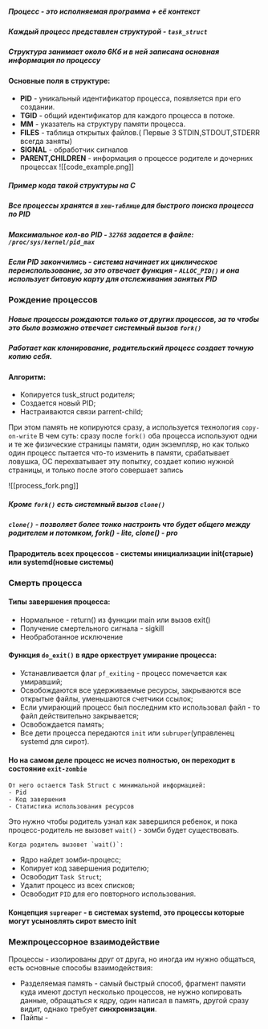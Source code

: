 ##### ___Процесс___ - это исполняемая программа + её контекст

##### Каждый процесс представлен структурой - `task_struct`
##### Структура занимает около 6Кб и в ней записана основная информация по процессу
#### Основные поля в структуре:

- __PID__ - уникальный идентификатор процесса, появляется при его создании.
- __TGID__ - общий идентификатор для каждого процесса в потоке. 
- __ММ__ - указатель на структуру памяти процесса.
- __FILES__ - таблица открытых файлов.( Первые 3 STDIN,STDOUT,STDERR всегда заняты)
- __SIGNAL__ - обработчик сигналов
- __PARENT,CHILDREN__ - информация о процессе родителе и дочерних процессах
![[code_example.png]]
##### Пример кода такой структуры на C


##### Все процессы хранятся в `хеш-таблице` для быстрого поиска процесса по PID
##### Максимальное кол-во PID - `32768`  задается в файле: `/proc/sys/kernel/pid_max`
##### __Если PID закончились__ - система начинает их циклическое переиспользование, за это отвечает функция - `ALLOC_PID()` и она использует битовую карту для отслеживания занятых PID



### Рождение процессов
##### Новые процессы рождаются только от других процессов, за то чтобы это было возможно отвечает системный вызов `fork()`
##### Работает как клонирование, родительский процесс создает точную копию себя.
#### Алгоритм:
- Копируется tusk_struct родителя;
- Создается новый PID;
- Настраиваются связи parrent-child;

При этом память не копируются сразу, а используется технология `copy-on-write`
В чем суть: сразу после `fork()` оба процесса используют одни и те же физические страницы памяти, один экземпляр, но как только один процесс пытается что-то изменить в памяти, срабатывает ловушка, ОС перехватывает эту попытку, создает копию нужной страницы, и только после этого совершает запись

![[process_fork.png]]

##### Кроме `fork()` есть системный вызов `clone()`
##### `сlone()` - позволяет более тонко настроить что будет общего между родителем и потомком, fork() - lite, clone() - pro
#### __Прародитель всех процессов__ - системы инициализации init(старые) или systemd(новые системы)


### Cмерть процесса

#### Типы завершения процесса:
- Нормальное - return() из функции main или вызов exit()
- Получение смертельного сигнала - sigkill
- Необработанное исключение

#### Функция `do_exit()` в ядре оркеструет умирание процесса:
- Устанавливается флаг `pf_exiting` - процесс помечается как умиравший;
- Освобождаются все удерживаемые ресурсы, закрываются все открытые файлы, уменьшаются счетчики ссылок;
- Если умирающий процесс был последним кто использовал файл - то файл действительно закрывается;
- Освобождается память;
- Все дети процесса передаются `init` или `subruper`(управленец systemd для сирот).

#### Но на самом деле процесс не исчез полностью, он переходит в состояние `exit-zombie`
	От него остается Task Struct с минимальной информацией: 
	- Pid 
	- Код завершения
	- Статистика использования ресурсов

Это нужно чтобы родитель узнал как завершился ребенок, и пока процесс-родитель не вызовет `wait()` - зомби будет существовать.

	Когда родитель вызовет `wait()`:
- Ядро найдет зомби-процесс;
- Копирует код завершения родителю;
- Освободит `Task Struct`;
- Удалит процесс из всех списков;
- Освободит `PID` для его повторного использования.


#### Концепция `supreaper` - в системах systemd, это процессы которые могут усыновлять сирот вместо init


### Межпроцессорное взаимодействие
Процессы - изолированы друг от друга, но иногда им нужно общаться, есть основные способы взаимодействия:
 - Разделяемая память - самый быстрый способ, фрагмент памяти куда имеют доступ несколько процессов, не нужно копировать данные, обращаться к ядру, один написал в память, другой сразу видит, однако требует __синхронизации__.
 - Пайпы - 